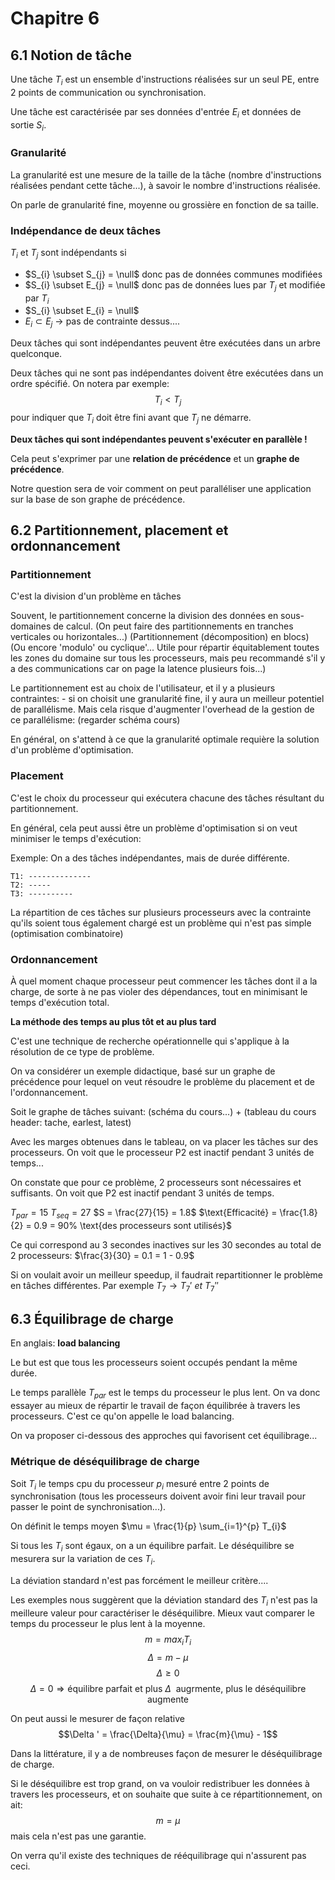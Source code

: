# Chapitre 6


## 6.1 Notion de tâche

Une tâche $T_{i}$ est un ensemble d'instructions réalisées sur un seul PE, entre 2 points de communication ou synchronisation.

Une tâche est caractérisée par ses données d'entrée $E_{i}$ et données de sortie $S_{i}$.


### Granularité
La granularité est une mesure de la taille de la tâche (nombre d'instructions réalisées pendant cette tâche...), à savoir le nombre d'instructions réalisée.

On parle de granularité fine, moyenne ou grossière en fonction de sa taille.


### Indépendance de deux tâches

$T_{i}$ et $T_{j}$ sont indépendants si

- $S_{i} \subset S_{j} = \null$ donc pas de données communes modifiées
- $S_{i} \subset E_{j} = \null$ donc pas de données lues par $T_{j}$ et modifiée par $T_{i}$
- $S_{i} \subset E_{i} = \null$ 
- $E_{i} \subset E_{j}$ -> pas de contrainte dessus....

Deux tâches qui sont indépendantes peuvent être exécutées dans un arbre quelconque.

Deux tâches qui ne sont pas indépendantes doivent être exécutées dans un ordre spécifié.
On notera par exemple:
$$T_{i} < T_{j}$$
pour indiquer que $T_{i}$ doit être fini avant que $T_{j}$ ne démarre.

__Deux tâches qui sont indépendantes peuvent s'exécuter en parallèle !__


Cela peut s'exprimer par une __relation de précédence__ et un __graphe de précédence__.

Notre question sera de voir comment on peut paralléliser une application sur la base de son graphe de précédence.

## 6.2 Partitionnement, placement et ordonnancement


### Partitionnement
C'est la division d'un problème en tâches

Souvent, le partitionnement concerne la division des données en sous-domaines de calcul.
(On peut faire des partitionnements en tranches verticales ou horizontales...)
(Partitionnement (décomposition) en blocs)
(Ou encore 'modulo' ou cyclique'... Utile pour répartir équitablement toutes les zones du domaine sur tous les processeurs, mais peu recommandé s'il y a des communications car on page la latence plusieurs fois...)

Le partitionnement est au choix de l'utilisateur, et il y a plusieurs contraintes:
    - si on choisit une granularité fine, il y aura un meilleur potentiel de parallélisme.
    Mais cela risque d'augmenter l'overhead de la gestion de ce parallélisme: (regarder schéma cours)

En général, on s'attend à ce que la granularité optimale requière la solution d'un problème d'optimisation.

### Placement
C'est le choix du processeur qui exécutera chacune des tâches résultant du partitionnement.

En général, cela peut aussi être un problème d'optimisation si on veut minimiser le temps d'exécution:

Exemple: On a des tâches indépendantes, mais de durée différente.
```text
T1: --------------
T2: -----
T3: ----------
```
La répartition de ces tâches sur plusieurs processeurs avec la contrainte qu'ils soient tous également chargé est un problème qui n'est pas simple (optimisation combinatoire)


### Ordonnancement
À quel moment chaque processeur peut commencer les tâches dont il a la charge, de sorte à ne pas violer des dépendances, tout en minimisant le temps d'exécution total.

__La méthode des temps au plus tôt et au plus tard__

C'est une technique de recherche opérationnelle qui s'applique à la résolution de ce type de problème.


On va considérer un exemple didactique, basé sur un graphe de précédence pour lequel on veut résoudre le problème du placement et de l'ordonnancement.

Soit le graphe de tâches suivant: (schéma du cours...) + (tableau du cours header: tache, earlest, latest)


Avec les marges obtenues dans le tableau, on va placer les tâches sur des processeurs. On voit que le processeur P2 est inactif pendant 3 unités de temps...

On constate que pour ce problème, 2 processeurs sont nécessaires et suffisants.
On voit que P2 est inactif pendant 3 unités de temps.

$T_{par} = 15$
$T_{seq} = 27$
$S = \frac{27}{15} = 1.8$
$\text{Efficacité} = \frac{1.8}{2} = 0.9 = 90% \text{des processeurs sont utilisés}$

Ce qui correspond au 3 secondes inactives sur les 30 secondes au total de 2 processeurs: $\frac{3}{30} = 0.1 = 1 - 0.9$

Si on voulait avoir un meilleur speedup, il faudrait repartitionner le problème en tâches différentes.
Par exemple $T_{7} \rightarrow T_{7}'\ et\ T_{7}''$


## 6.3 Équilibrage de charge

En anglais: __load balancing__

Le but est que tous les processeurs soient occupés pendant la même durée.

Le temps parallèle $T_{par}$ est le temps du processeur le plus lent.
On va donc essayer au mieux de répartir le travail de façon équilibrée à travers les processeurs.
C'est ce qu'on appelle le load balancing.

On va proposer ci-dessous des approches qui favorisent cet équilibrage...

### Métrique de déséquilibrage de charge

Soit $T_{i}$ le temps cpu du processeur $p_{i}$ mesuré entre 2 points de synchronisation (tous les processeurs doivent avoir fini leur travail pour passer le point de synchronisation...).

On définit le temps moyen $\mu = \frac{1}{p} \sum_{i=1}^{p} T_{i}$

Si tous les $T_{i}$ sont égaux, on a un équilibre parfait.
Le déséquilibre se mesurera sur la variation de ces $T_{i}$.

La déviation standard n'est pas forcément le meilleur critère....

Les exemples nous suggèrent que la déviation standard des $T_{i}$ n'est pas la meilleure valeur pour caractériser le déséquilibre.
Mieux vaut comparer le temps du processeur le plus lent à la moyenne.
$$m = max_{i} T_{i}$$
$$\Delta = m - \mu$$
$$\Delta \geq 0$$
$$\Delta = 0 \Rightarrow \text{équilibre parfait et plus}\ \Delta\ \text{ augrmente, plus le déséquilibre augmente}$$

On peut aussi le mesurer de façon relative
$$\Delta ' = \frac{\Delta}{\mu} = \frac{m}{\mu} - 1$$

Dans la littérature, il y a de nombreuses façon de mesurer le déséquilibrage de charge.

Si le déséquilibre est trop grand, on va vouloir redistribuer les données à travers les processeurs, et on souhaite que suite à ce répartitionnement, on ait:
$$m = \mu$$
mais cela n'est pas une garantie.

On verra qu'il existe des techniques de rééquilibrage qui n'assurent pas ceci.
